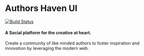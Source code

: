 # Authors Haven UI

[![Build Status](https://travis-ci.com/andela/Ah-frontend-xmen.svg?branch=develop)](https://travis-ci.com/andela/Ah-frontend-xmen)

#### A Social platform for the creative at heart. 

Create a community of like minded authors to foster inspiration and innovation by leveraging the modern web.
